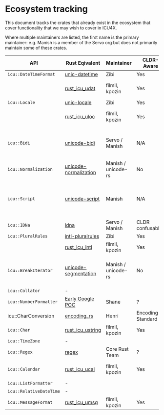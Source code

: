 
# Ecosystem tracking

This document tracks the crates that already exist in the ecosystem that cover functionality that we may wish to cover in ICU4X.

Where multiple maintainers are listed, the first name is the primary maintainer: e.g. Manish is a member of the Servo org but does not primarily maintain some of these crates.

| **API**                 | **Rust Eqivalent**                                             | **Maintainer**      | **CLDR-Aware**   | **Action** | **Notes**                                                          |
|-------------------------|----------------------------------------------------------------|---------------------|------------------|------------|--------------------------------------------------------------------|
| `icu::DateTimeFormat`   | [unic-datetime](https://github.com/zbraniecki/unic-datetime)   | Zibi                | Yes              | Import     |                                                                    |
|                         | [rust_icu_udat](https://crates.io/crates/rust_icu_udat)        | filmil, kpozin      | Yes              | Uncertain  | Rust wrapper around ICU4C                                          |
| `icu::Locale`           | [unic-locale](https://github.com/zbraniecki/unic-locale)       | Zibi                | Yes              | Import     |                                                                    |
|                         | [rust_icu_uloc](https://crates.io/crates/rust_icu_uloc)        | filmil, kpozin      | Yes              | Uncertain  | Rust wrapper around ICU4C                                          |
| `icu::Bidi`             | [unicode-bidi](http://docs.rs/unicode-bidi)                    | Servo / Manish      | N/A              | No Action  | Bidi and text layout are unlikely to be coming to ECMA-402         |
| `icu::Normalization`    | [unicode-normalization](http://docs.rs/unicode-normalization/) | Manish / unicode-rs | No               | Uncertain  | Main issue: [#40](https://github.com/unicode-org/icu4x/issues/40) |
| `icu::Script`           | [unicode-script](http://docs.rs/unicode-script/)               | Manish              | N/A              | No Action  | ICU4X should expose UCD data through its own custom pipeline       |
| `icu::IDNa`             | [idna](http://docs.rs/idna/)                                   | Servo / Manish      | CLDR confusables | Uncertain  | Main issue: [#42](https://github.com/unicode-org/icu4x/issues/42) |
| `icu::PluralRules`      | [intl-pluralrules](https://github.com/zbraniecki/pluralrules)  | Zibi                | Yes              | Import     |                                                                    |
|                         | [rust_icu_intl][1]                                             | filmil, kpozin      | Yes              | Uncertain  |                                                                    |
| `icu::BreakIterator`    | [unicode-segmentation](https://docs.rs/unicode-segmentation/)  | Manish / unicode-rs | No               | No Action  | No line segmentation. Wait for clear user demand outside Rust      |
| `icu::Collator`         | -                                                              |                     |                  |            |                                                                    |
| `icu::NumberFormatter`  | [Early Google POC](https://github.com/sffc/rust-wasm-i18n)     | Shane               | ?                | Import     |                                                                    |
| icu::CharConversion     | [encoding_rs](https://docs.rs/crate/encoding_rs/)              | Henri               | Encoding Standard| No Action  | Out of scope for ICU4X                                             |
| `icu::Char`             | [rust_icu_ustring](https://crates.io/crates/rust_icu_ustring)  | filmil, kpozin      | Yes              | Uncertain  |                                                                    |
| `icu::TimeZone`         | -                                                              |                     |                  |            |                                                                    |
| `icu::Regex`            | [regex](https://docs.rs/regex/1.3.7/regex/)                    | Core Rust Team      | ?                | No Action  | Main issue: [#37](https://github.com/unicode-org/icu4x/issues/37) |
| `icu::Calendar`         | [rust_icu_ucal](https://crates.io/crates/rust_icu_ucal)        | filmil, kpozin      | Yes              | Uncertain  | Rust wrapper around ICU4C                                          |
| `icu::ListFormatter`    | -                                                              |                     |                  |            |                                                                    |
| `icu::RelativeDateTime` | -                                                              |                     |                  |            |                                                                    |
| `icu::MessageFormat`    | [rust_icu_umsg][2]                                             | filmil, kpozin      | Yes              | Uncertain  |                                                                    |

[1]: https://github.com/google/rust_icu/tree/master/rust_icu_intl
[2]: https://crates.io/crates/rust_icu_umsg
